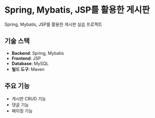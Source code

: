 # Spring, Mybatis, JSP를 활용한 게시판

Spring, Mybatis, JSP를 활용한 게시판 실습 프로젝트

## 기술 스택

-   **Backend**: Spring, Mybatis
-   **Frontend**: JSP
-   **Database**: MySQL
-   **빌드 도구**: Maven

## 주요 기능

-   게시판 CRUD 기능
-   댓글 기능
-   페이징 기능
